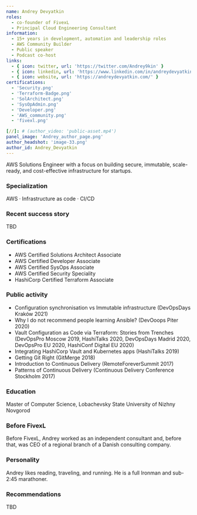 ```yaml
---
name: Andrey Devyatkin
roles:
  - co-founder of FivexL
  - Principal Cloud Engineering Consultant
information:
  - 15+ years in development, automation and leadership roles
  - AWS Community Builder
  - Public speaker
  - Podcast co-host
links:
  - { icon: twitter, url: 'https://twitter.com/Andrey9kin' }
  - { icon: linkedin, url: 'https://www.linkedin.com/in/andreydevyatkin/' }
  - { icon: website, url: 'https://andreydevyatkin.com/' }
certifications:
  - 'Security.png'
  - 'Terraform-Badge.png'
  - 'SolArchitect.png'
  - 'SysOpAdmin.png'
  - 'Developer.png'
  - 'AWS_community.png'
  - 'fivexl.png'

[//]: # (author_video: 'public-asset.mp4')
panel_image: 'Andrey_author_page.png'
author_headshot: 'image-33.png'
author_id: Andrey_Devyatkin
---
```

AWS Solutions Engineer with a focus on building secure, immutable, scale-ready, and cost-effective infrastructure for startups.

### Specialization

AWS · Infrastructure as code · CI/CD

### Recent success story
TBD

### Certifications
* AWS Certified Solutions Architect Associate
* AWS Certified Developer Associate
* AWS Certified SysOps Associate
* AWS Certified Security Speciality
* HashiCorp Certified Terraform Associate

### Public activity
- Configuration synchronisation vs Immutable infrastructure (DevOpsDays Kraków 2021)
- Why I do not recommend people learning Ansible? (DevOoops Piter 2020)
- Vault Configuration as Code via Terraform: Stories from Trenches (DevOpsPro Moscow 2019, HashiTalks 2020, DevOpsDays Madrid 2020, DevOpsPro EU 2020, HashiConf Digital EU 2020)
- Integrating HashiCorp Vault and Kubernetes apps (HashiTalks 2019)
- Getting Git Right (GitMerge 2018)
- Introduction to Continuous Delivery (RemoteForeverSummit 2017)
- Patterns of Continuous Delivery (Continuous Delivery Conference Stockholm 2017)

### Education
Master of Computer Science, Lobachevsky State University of Nizhny Novgorod
### Before FivexL
Before FivexL, Andrey worked as an independent consultant and, before that, was CEO of a regional branch of a Danish consulting company.
### Personality
Andrey likes reading, traveling, and running. He is a full Ironman and sub-2:45 marathoner.

### Recommendations
TBD